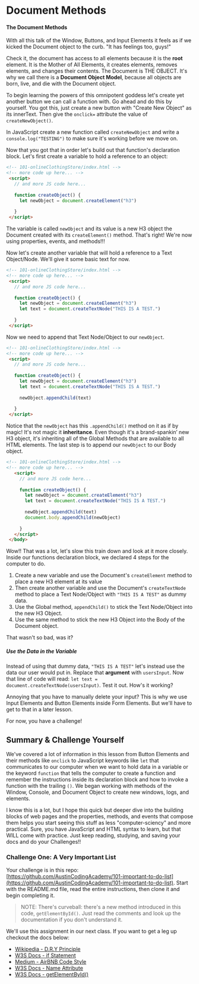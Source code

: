 # Document Methods

#### The Document Methods

With all this talk of the Window, Buttons, and Input Elements it feels as if we kicked the Document object to the curb. "It has feelings too, guys!"

Check it, the document has access to all elements because it is the **root** element. It is the Mother of All Elements, it creates elements, removes elements, and changes their contents. The Document is THE OBJECT. It's why we call there is a **Document Object Model**, because all objects are born, live, and die with the Document object.

To begin learning the powers of this omnipotent goddess let's create yet another button we can call a function with. Go ahead and do this by yourself. You got this, just create a new button with "Create New Object" as its innerText. Then give the `onclick=` attribute the value of `createNewObject()`.

In JavaScript create a new function called `createNewObject` and write a `console.log("TESTING")` to make sure it's working before we move on.

<!-- NEXT PAGE -->

Now that you got that in order let's build out that function's declaration block. Let's first create a variable to hold a reference to an object:

```html
<!-- 101-onlineClothingStore/index.html -->
<!-- more code up here... -->
 <script>
   // and more JS code here...
 
   function createObject() {
     let newObject = document.createElement("h3")
 
   }
 </script>
```

The variable is called `newObject` and its value is a new H3 object the Document created with its `createElement()` method. That's right! We're now using properties, events, and methods!!!

Now let's create another variable that will hold a reference to a Text Object/Node. We'll give it some basic text for now.

```html
<!-- 101-onlineClothingStore/index.html -->
<!-- more code up here... -->
 <script>
   // and more JS code here...
 
   function createObject() {
     let newObject = document.createElement("h3")
     let text = document.createTextNode("THIS IS A TEST.")
 
   }
 </script>
```
 
Now we need to append that Text Node/Object to our `newObject`.
 
```html
<!-- 101-onlineClothingStore/index.html -->
<!-- more code up here... -->
 <script>
   // and more JS code here...
 
   function createObject() {
     let newObject = document.createElement("h3")
     let text = document.createTextNode("THIS IS A TEST.")
 
     newObject.appendChild(text)
 
   }
 </script>
```

Notice that the `newObject` has this `.appendChild()` method on it as if by magic! It's not magic it **inheritance**. Even though it's a brand-spankin’ new H3 object, it's inheriting all of the Global Methods that are available to all HTML elements. The last step is to append our `newObject` to our Body object.

```html
<!-- 101-onlineClothingStore/index.html -->
<!-- more code up here... -->
   <script>
     // and more JS code here...
 
     function createObject() {
       let newObject = document.createElement("h3")
       let text = document.createTextNode("THIS IS A TEST.")
 
       newObject.appendChild(text)
       document.body.appendChild(newObject)
 
     }
   </script>
 </body>
```

Wow!! That was a lot, let's slow this train down and look at it more closely. Inside our functions declaration block, we declared 4 steps for the computer to do.
 
1. Create a new variable and use the Document's `createElement` method to place a new H3 element at its value
2. Then create another variable and use the Document's `createTextNode` method to place a Text Node/Object with `"THIS IS A TEST"` as dummy data.
3. Use the Global method, `appendChild()` to stick the Text Node/Object into the new H3 Object.
4. Use the same method to stick the new H3 Object into the Body of the Document object.
 
That wasn't so bad, was it?
 
##### Use the Data in the Variable
 
Instead of using that dummy data, `"THIS IS A TEST"` let's instead use the data our user would put in. Replace that **argument** with `usersInput`. Now that line of code will read: `let text = document.createTextNode(usersInput)`. Test it out. How's it working?
 
Annoying that you have to manually delete your input? This is why we use Input Elements and Button Elements inside Form Elements. But we'll have to get to that in a later lesson.
 
For now, you have a challenge!
 
<!-- ! END OF VIDEO 101.1.3.7 - Document Methods + Creating New Elements -->
 
<!-- TODO @CLAYTON section on ids and getElementById -->
 
## Summary & Challenge Yourself
 
We've covered a lot of information in this lesson from Button Elements and their methods like `onclick` to JavaScript keywords like `let` that communicates to our computer when we want to hold data in a variable or the keyword `function` that tells the computer to create a function and remember the instructions inside its declaration block and how to invoke a function with the trailing `()`. We began working with methods of the Window, Console, and Document Object to create new windows, logs, and elements.
 
I know this is a lot, but I hope this quick but deeper dive into the building blocks of web pages and the properties, methods, and events that compose them helps you start seeing this stuff as less "computer-sciency" and more practical. Sure, you have JavaScript and HTML syntax to learn, but that WILL come with practice. Just keep reading, studying, and saving your docs and do your Challenges!!
 
### Challenge One: A Very Important List
 
Your challenge is in this repo: [https://github.com/AustinCodingAcademy/101-important-to-do-list](https://github.com/AustinCodingAcademy/101-important-to-do-list). Start with the README.md file, read the entire instructions, then clone it and begin completing it.
 
 > NOTE: There's curveball: there's a new method introduced in this code, `getElementById()`. Just read the comments and look up the documentation if you don't understand it.
 
We'll use this assignment in our next class. If you want to get a leg up checkout the docs below:
 
* [Wikipedia - D.R.Y Principle](https://en.wikipedia.org/wiki/Don%27t_repeat_yourself)
* [W3S Docs - if Statement](https://www.w3schools.com/js/js_if_else.asp)
* [Medium - AirBNB Code Style](https://medium.com/dailyjs/dot-notation-vs-bracket-notation-eedea5fa8572)
* [W3S Docs - Name Attribute](https://www.w3schools.com/tags/att_name.asp)
* [W3S Docs - getElementById()](https://www.w3schools.com/jsref/met_document_getelementbyid.asp)
 
<!-- ! END OF VIDEO 101.1.3.1 - TITLE-->
<!-- ? Video Numbering and Title system: CourseNumber.ModuleNumber.LessonNumber.VideoNumber -->
<!-- * (VIDEO 101.2.4.3 - "CSS Selectors") === 101 Course, Module 2, Lesson 4, Video 3 - "CSS Selectors" -->

